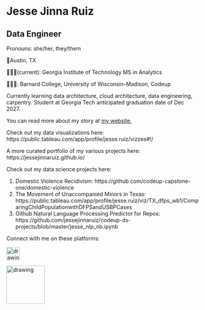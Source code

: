 <!--
**jessejinnaruiz/jessejinnaruiz** is a ✨ _special_ ✨ repository because its `README.md` (this file) appears on your GitHub profile. yaya -->

# Jesse Jinna Ruiz
## Data Engineer
<p> Pronouns: she/her, they/them </p>
<p>📍Austin, TX  </p>
<p> 👩🏽‍🎓(current): Georgia Institute of Technology MS in Analytics
<p> 👩🏽‍🎓: Barnard College, University of Wisconsin-Madison, Codeup </p>

<p> Currently learning data architecture, cloud architecture, data engineering, carpentry. Student at Georgia Tech anticipated graduation date of Dec 2027.</p> 
<p>You can read more about my story at <a href="https://jessejruiz.com/" >my website.</a></p>

<p>Check out my data visualizations here: https://public.tableau.com/app/profile/jesse.ruiz/vizzes#!/</p>
<p>A more curated portfolio of my various projects here:  https://jessejinnaruiz.github.io/</p>
<p>Check out my data science projects here: 
<ol>
  <li>Domestic Violence Recidivism: https://github.com/codeup-capstone-one/domestic-violence</li>
  <li>The Movement of Unaccompanied Minors in Texas: https://public.tableau.com/app/profile/jesse.ruiz/viz/TX_dfps_wb1/ComparingChildPopulationwithDFPSandUSBPCases</li>
  <li>Github Natural Language Processing Predictor for Repos: https://github.com/jessejinnaruiz/codeup-ds-projects/blob/master/jesse_nlp_nb.ipynb</li>
</ol>
</p>

Connect with me on these platforms:

<a href="https://jjr8888.medium.com/"><img src="https://res.cloudinary.com/importdata/image/upload/v1595012354/medium_mono_hoz0z5.png" alt="drawing" width="35"/></a>

<a href="https://www.linkedin.com/in/jesse-jinna-ruiz/"><img src="https://res.cloudinary.com/importdata/image/upload/v1595012354/linkedin_t9qiwy.png" alt="drawing" width="100"/></a> 

